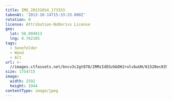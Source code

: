 ```yaml
---
title: IMG_20131014_173333
takenAt: '2013-10-14T15:33:33.000Z'
rotation: 0
license: Attribution-NoDerivs License
geo:
  lat: 50.094913
  lng: 8.762105
tags:
  - Senefelder
  - Wand
  - Alt
url: >-
  //images.ctfassets.net/bncv3c2gt878/2RMzIdEGzbbDHJrolvbuUH/61520ec835df74bbcb765a9df9547932/img_20131014_173333_10287292555_o
size: 1754715
image:
  width: 2592
  height: 1944
contentType: image/jpeg
---
```



